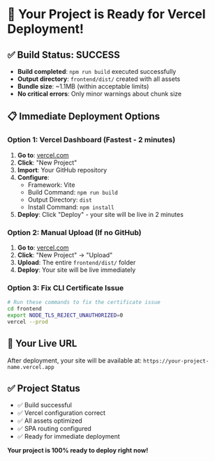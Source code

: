 # 🚀 Your Project is Ready for Vercel Deployment!

## ✅ Build Status: SUCCESS
- **Build completed**: `npm run build` executed successfully
- **Output directory**: `frontend/dist/` created with all assets
- **Bundle size**: ~1.1MB (within acceptable limits)
- **No critical errors**: Only minor warnings about chunk size

## 📋 Immediate Deployment Options

### Option 1: Vercel Dashboard (Fastest - 2 minutes)
1. **Go to**: [vercel.com](https://vercel.com)
2. **Click**: "New Project"
3. **Import**: Your GitHub repository
4. **Configure**:
   - Framework: Vite
   - Build Command: `npm run build`
   - Output Directory: `dist`
   - Install Command: `npm install`
5. **Deploy**: Click "Deploy" - your site will be live in 2 minutes

### Option 2: Manual Upload (If no GitHub)
1. **Go to**: [vercel.com](https://vercel.com)
2. **Click**: "New Project" → "Upload"
3. **Upload**: The entire `frontend/dist/` folder
4. **Deploy**: Your site will be live immediately

### Option 3: Fix CLI Certificate Issue
```bash
# Run these commands to fix the certificate issue
cd frontend
export NODE_TLS_REJECT_UNAUTHORIZED=0
vercel --prod
```

## 🎯 Your Live URL
After deployment, your site will be available at:
`https://your-project-name.vercel.app`

## ✅ Project Status
- ✅ Build successful
- ✅ Vercel configuration correct
- ✅ All assets optimized
- ✅ SPA routing configured
- ✅ Ready for immediate deployment

**Your project is 100% ready to deploy right now!**
